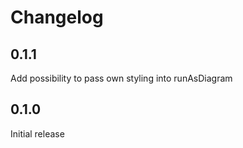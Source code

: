 # Changelog

## 0.1.1
Add possibility to pass own styling into runAsDiagram

## 0.1.0
Initial release
